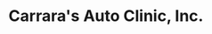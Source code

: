 ---
title: "Carrara's Auto Clinic, Inc."
url: /johnston/carraras-auto-clinic-inc/
shop: car repair
---